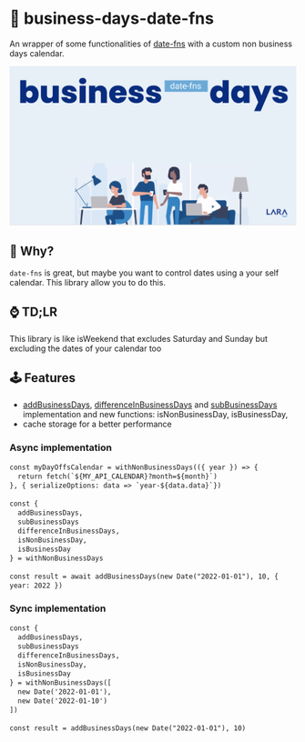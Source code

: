 # 📆 business-days-date-fns

An wrapper of some functionalities of <a href='https://date-fns.org/'>date-fns</a> with a custom non business days calendar.

<img src="header.png" />

## 🙋 Why?

`date-fns` is great, but maybe you want to control dates using a your self calendar. This library allow you to do this.

## ⌚ TD;LR

This library is like isWeekend that excludes Saturday and Sunday but excluding the dates of your calendar too

## 🕹️ Features

- <a href="https://date-fns.org/v2.28.0/docs/addBusinessDays">addBusinessDays</a>, <a href="https://date-fns.org/v2.28.0/docs/differenceInBusinessDays">differenceInBusinessDays</a> and <a href="https://date-fns.org/v2.28.0/docs/subBusinessDays">subBusinessDays</a> implementation and new functions: isNonBusinessDay, isBusinessDay,
- cache storage for a better performance

### Async implementation

```
const myDayOffsCalendar = withNonBusinessDays(({ year }) => {
  return fetch(`${MY_API_CALENDAR}?month=${month}`)
}, { serializeOptions: data => `year-${data.data}`})

const {
  addBusinessDays,
  subBusinessDays
  differenceInBusinessDays,
  isNonBusinessDay,
  isBusinessDay
} = withNonBusinessDays

const result = await addBusinessDays(new Date("2022-01-01"), 10, { year: 2022 })
```

### Sync implementation

```
const {
  addBusinessDays,
  subBusinessDays
  differenceInBusinessDays,
  isNonBusinessDay,
  isBusinessDay
} = withNonBusinessDays([
  new Date('2022-01-01'),
  new Date('2022-01-10')
])

const result = addBusinessDays(new Date("2022-01-01"), 10)
```
